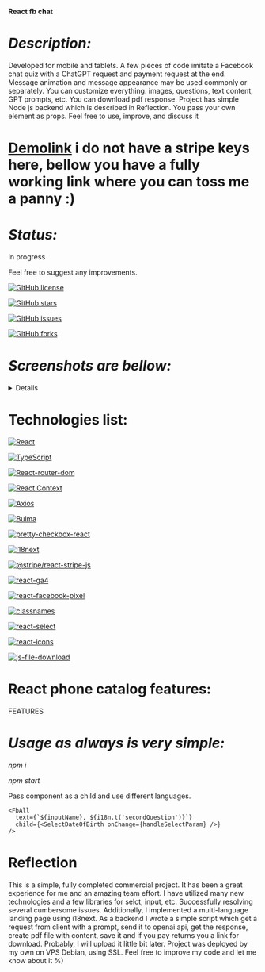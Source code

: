 **React fb chat**

# _Description:_

Developed for mobile and tablets. A few pieces of code imitate a Facebook chat quiz with a ChatGPT request and payment request at the end. Message animation and message appearance may be used commonly or separately. You can customize everything: images, questions, text content, GPT prompts, etc. You can download pdf response. Project has simple Node js backend which is described in Reflection. You pass your own element as props. Feel free to use, improve, and discuss it

# [Demolink](https://haduigon.github.io/test-repo-for-deploy/#/) i do not have a stripe keys here, bellow you have a fully working link where you can toss me a panny :)

# _Status:_

In progress

Feel free to suggest any improvements.

[![GitHub license](https://img.shields.io/github/license/haduigon/fb_horo_chat_landing)](https://github.com/haduigon/fb_horo_chat_landing/blob/master/LICENSE)

[![GitHub stars](https://img.shields.io/github/stars/haduigon/fb_horo_chat_landing)](https://github.com/haduigon/fb_horo_chat_landing/stargazers)

[![GitHub issues](https://img.shields.io/github/issues/haduigon/fb_horo_chat_landing)](https://github.com/haduigon/fb_horo_chat_landing/issues)

[![GitHub forks](https://img.shields.io/github/forks/haduigon/fb_horo_chat_landing)](https://github.com/haduigon/fb_horo_chat_landing/network)

# _Screenshots are bellow:_

<details>
<img width="1792" alt="Screenshot_FB_CHAT4" src="https://github.com/haduigon/fb_horo_chat_landing/assets/20277989/93d7e933-1aca-4042-8e63-c15ff333efbd">
<img width="1792" alt="Screenshot_FB_CHAT3" src="https://github.com/haduigon/fb_horo_chat_landing/assets/20277989/b724cab7-ae06-421a-a1a7-53125bdea1f4">
<img width="1792" alt="Screenshot_FB_CHAT2" src="https://github.com/haduigon/fb_horo_chat_landing/assets/20277989/d78d533e-354b-4ee9-a5fc-86c194af5da3">
<img width="1792" alt="Screenshot_FB_CHAT" src="https://github.com/haduigon/fb_horo_chat_landing/assets/20277989/7f2a9749-aa76-4814-85e9-c6c18a8273d8">
</details>

# Technologies list:

[![React](https://img.shields.io/badge/React-18.3.1-green)](https://react.dev/)

[![TypeScript](https://img.shields.io/badge/TypeScript-5.4.5-green)](https://www.typescriptlang.org/)

[![React-router-dom](https://img.shields.io/badge/React%20Router%20Dom-6.23.1-yellow)](https://reactrouter.com/en/main)

[![React Context](https://img.shields.io/badge/React%20Context-0.0.3-blue)](https://reactjs.org/docs/context.html)

[![Axios](https://img.shields.io/badge/Axios-18.3.1-orange)](https://axios.com)

[![Bulma](https://img.shields.io/badge/Axios-18.3.1-light-blue)](https://axios.com)

[![pretty-checkbox-react](https://img.shields.io/badge/Axios-18.3.1-orange)](https://axios.com)

[![i18next](https://img.shields.io/badge/Axios-18.3.1-orange)](https://axios.com)

[![@stripe/react-stripe-js](https://img.shields.io/badge/Axios-18.3.1-orange)](https://axios.com)

[![react-ga4](https://img.shields.io/badge/Axios-18.3.1-orange)](https://axios.com)

[![react-facebook-pixel](https://img.shields.io/badge/Axios-18.3.1-orange)](https://axios.com)

[![classnames](https://img.shields.io/badge/Axios-18.3.1-orange)](https://axios.com)

[![react-select](https://img.shields.io/badge/Axios-18.3.1-orange)](https://axios.com)

[![react-icons](https://img.shields.io/badge/Axios-18.3.1-orange)](https://axios.com)

[![js-file-download](https://img.shields.io/badge/Axios-18.3.1-orange)](https://axios.com)


# React phone catalog features:

FEATURES

# _Usage as always is very simple:_

_npm i_

_npm start_

Pass component as a child and use different languages.

    <FbAll
      text={`${inputName}, ${i18n.t('secondQuestion')}`}
      child={<SelectDateOfBirth onChange={handleSelectParam} />}
    />

# Reflection

This is a simple, fully completed commercial project. It has been a great experience for me and an amazing team effort. I have utilized many new technologies and a few libraries for selct, input, etc. Successfully resolving several cumbersome issues. Additionally, I implemented a multi-language landing page using i18next. As a backend I wrote a simple script which get a request from client with a prompt, send it to openai api, get the response, create pdf file with content, save it and if you pay returns you a link for download. Probably, I will upload it little bit later. Project was deployed by my own on VPS Debian, using SSL. Feel free to improve my code and let me know about it %)
